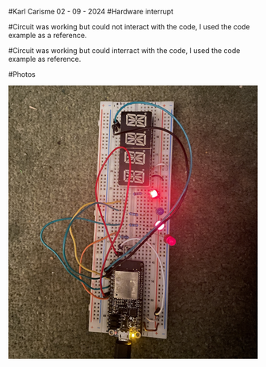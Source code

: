 #Karl Carisme 
02 - 09 - 2024
#Hardware interrupt



#Circuit was working but could not interact with the code, I used the code example as a reference.


#Circuit was working but could interract with the code, I used the code example as reference.


#Photos

![scren](rtos.jpg)

